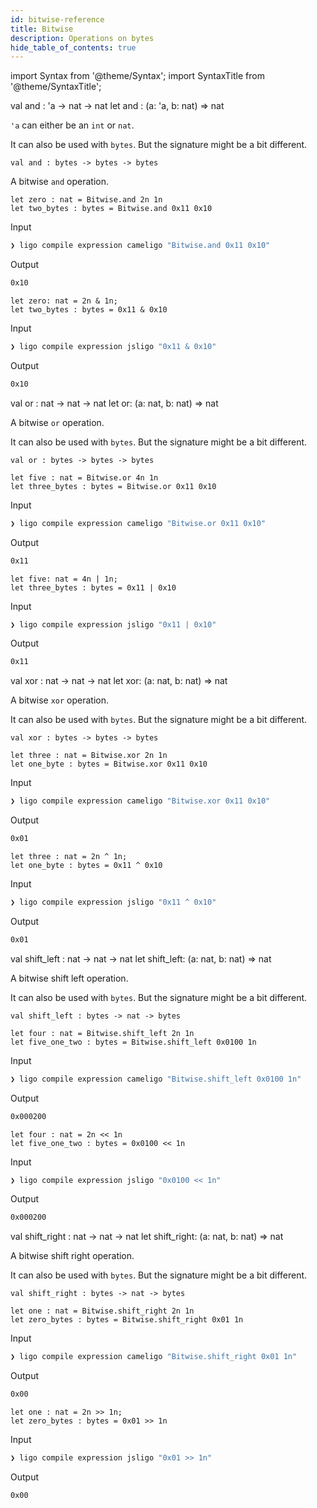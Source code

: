 ```yaml
---
id: bitwise-reference
title: Bitwise
description: Operations on bytes
hide_table_of_contents: true
---
```


import Syntax from '@theme/Syntax';
import SyntaxTitle from '@theme/SyntaxTitle';

<SyntaxTitle syntax="cameligo">
val and : 'a -> nat -> nat
</SyntaxTitle>

<SyntaxTitle syntax="jsligo">
let and : (a: &apos;a, b: nat) => nat
</SyntaxTitle>

`'a` can either be an `int` or `nat`.

It can also be used with `bytes`. But the signature might be a bit different.

`val and : bytes -> bytes -> bytes`

A bitwise `and` operation.

<Syntax syntax="cameligo">

```cameligo
let zero : nat = Bitwise.and 2n 1n
let two_bytes : bytes = Bitwise.and 0x11 0x10
```

Input
```bash
❯ ligo compile expression cameligo "Bitwise.and 0x11 0x10"
```
Output
```bash
0x10
```

</Syntax>

<Syntax syntax="jsligo">

```jsligo
let zero: nat = 2n & 1n;
let two_bytes : bytes = 0x11 & 0x10
```


Input
```bash
❯ ligo compile expression jsligo "0x11 & 0x10"
```

Output
```bash
0x10
```

</Syntax>


<SyntaxTitle syntax="cameligo">
val or :  nat -> nat -> nat
</SyntaxTitle>

<SyntaxTitle syntax="jsligo">
let or: (a: nat, b: nat) => nat
</SyntaxTitle>

A bitwise `or` operation.

It can also be used with `bytes`. But the signature might be a bit different.

`val or : bytes -> bytes -> bytes`

<Syntax syntax="cameligo">

```cameligo
let five : nat = Bitwise.or 4n 1n
let three_bytes : bytes = Bitwise.or 0x11 0x10
```


Input
```bash
❯ ligo compile expression cameligo "Bitwise.or 0x11 0x10"
```

Output
```bash
0x11
```

</Syntax>

<Syntax syntax="jsligo">

```jsligo
let five: nat = 4n | 1n;
let three_bytes : bytes = 0x11 | 0x10
```


Input
```bash
❯ ligo compile expression jsligo "0x11 | 0x10"
```

Output
```bash
0x11
```


</Syntax>

<SyntaxTitle syntax="cameligo">
val xor :  nat -> nat -> nat
</SyntaxTitle>

<SyntaxTitle syntax="jsligo">
let xor: (a: nat, b: nat) => nat
</SyntaxTitle>

A bitwise `xor` operation.

It can also be used with `bytes`. But the signature might be a bit different.

`val xor : bytes -> bytes -> bytes`

<Syntax syntax="cameligo">

```cameligo
let three : nat = Bitwise.xor 2n 1n
let one_byte : bytes = Bitwise.xor 0x11 0x10
```


Input
```bash
❯ ligo compile expression cameligo "Bitwise.xor 0x11 0x10"
```

Output
```bash
0x01
```

</Syntax>

<Syntax syntax="jsligo">

```jsligo group=other
let three : nat = 2n ^ 1n;
let one_byte : bytes = 0x11 ^ 0x10
```


Input
```bash
❯ ligo compile expression jsligo "0x11 ^ 0x10"
```

Output
```bash
0x01
```

</Syntax>

<SyntaxTitle syntax="cameligo">
val shift_left :  nat -> nat -> nat
</SyntaxTitle>

<SyntaxTitle syntax="jsligo">
let shift_left: (a: nat, b: nat) => nat
</SyntaxTitle>

A bitwise shift left operation.

It can also be used with `bytes`. But the signature might be a bit different.

`val shift_left : bytes -> nat -> bytes`

<Syntax syntax="cameligo">

```cameligo
let four : nat = Bitwise.shift_left 2n 1n
let five_one_two : bytes = Bitwise.shift_left 0x0100 1n
```

Input
```bash
❯ ligo compile expression cameligo "Bitwise.shift_left 0x0100 1n"
```

Output
```bash
0x000200
```

</Syntax>

<Syntax syntax="jsligo">

```jsligo
let four : nat = 2n << 1n
let five_one_two : bytes = 0x0100 << 1n
```

Input
```bash
❯ ligo compile expression jsligo "0x0100 << 1n"
```

Output
```bash
0x000200
```

</Syntax>

<SyntaxTitle syntax="cameligo">
val shift_right :  nat -> nat -> nat
</SyntaxTitle>

<SyntaxTitle syntax="jsligo">
let shift_right: (a: nat, b: nat) => nat
</SyntaxTitle>

A bitwise shift right operation.

It can also be used with `bytes`. But the signature might be a bit different.

`val shift_right : bytes -> nat -> bytes`

<Syntax syntax="cameligo">


```cameligo
let one : nat = Bitwise.shift_right 2n 1n
let zero_bytes : bytes = Bitwise.shift_right 0x01 1n
```

Input
```bash
❯ ligo compile expression cameligo "Bitwise.shift_right 0x01 1n"
```

Output
```bash
0x00
```


</Syntax>

<Syntax syntax="jsligo">

```jsligo
let one : nat = 2n >> 1n;
let zero_bytes : bytes = 0x01 >> 1n
```

Input
```bash
❯ ligo compile expression jsligo "0x01 >> 1n"
```

Output
```bash
0x00
```

</Syntax>
